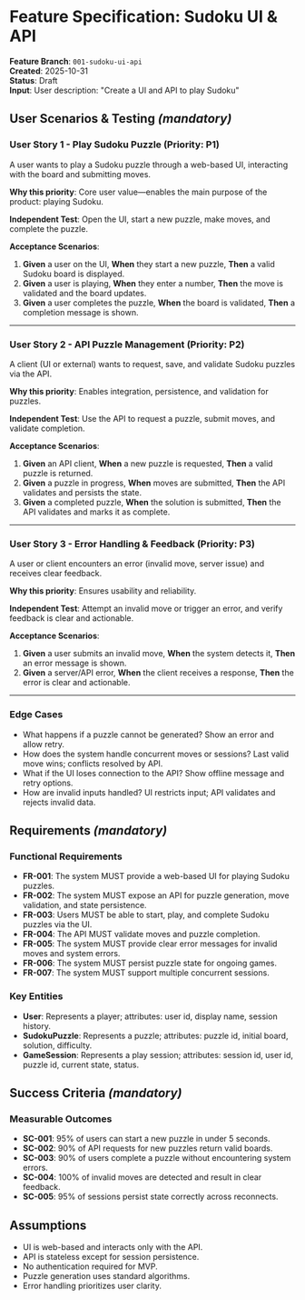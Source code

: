 
# Feature Specification: Sudoku UI & API

**Feature Branch**: `001-sudoku-ui-api`  
**Created**: 2025-10-31  
**Status**: Draft  
**Input**: User description: "Create a UI and API to play Sudoku"

## User Scenarios & Testing *(mandatory)*

### User Story 1 - Play Sudoku Puzzle (Priority: P1)

A user wants to play a Sudoku puzzle through a web-based UI, interacting with the board and submitting moves.

**Why this priority**: Core user value—enables the main purpose of the product: playing Sudoku.

**Independent Test**: Open the UI, start a new puzzle, make moves, and complete the puzzle.

**Acceptance Scenarios**:

1. **Given** a user on the UI, **When** they start a new puzzle, **Then** a valid Sudoku board is displayed.
2. **Given** a user is playing, **When** they enter a number, **Then** the move is validated and the board updates.
3. **Given** a user completes the puzzle, **When** the board is validated, **Then** a completion message is shown.

---

### User Story 2 - API Puzzle Management (Priority: P2)

A client (UI or external) wants to request, save, and validate Sudoku puzzles via the API.

**Why this priority**: Enables integration, persistence, and validation for puzzles.

**Independent Test**: Use the API to request a puzzle, submit moves, and validate completion.

**Acceptance Scenarios**:

1. **Given** an API client, **When** a new puzzle is requested, **Then** a valid puzzle is returned.
2. **Given** a puzzle in progress, **When** moves are submitted, **Then** the API validates and persists the state.
3. **Given** a completed puzzle, **When** the solution is submitted, **Then** the API validates and marks it as complete.

---

### User Story 3 - Error Handling & Feedback (Priority: P3)

A user or client encounters an error (invalid move, server issue) and receives clear feedback.

**Why this priority**: Ensures usability and reliability.

**Independent Test**: Attempt an invalid move or trigger an error, and verify feedback is clear and actionable.

**Acceptance Scenarios**:

1. **Given** a user submits an invalid move, **When** the system detects it, **Then** an error message is shown.
2. **Given** a server/API error, **When** the client receives a response, **Then** the error is clear and actionable.

---

### Edge Cases

- What happens if a puzzle cannot be generated? Show an error and allow retry.
- How does the system handle concurrent moves or sessions? Last valid move wins; conflicts resolved by API.
- What if the UI loses connection to the API? Show offline message and retry options.
- How are invalid inputs handled? UI restricts input; API validates and rejects invalid data.

## Requirements *(mandatory)*

### Functional Requirements

- **FR-001**: The system MUST provide a web-based UI for playing Sudoku puzzles.
- **FR-002**: The system MUST expose an API for puzzle generation, move validation, and state persistence.
- **FR-003**: Users MUST be able to start, play, and complete Sudoku puzzles via the UI.
- **FR-004**: The API MUST validate moves and puzzle completion.
- **FR-005**: The system MUST provide clear error messages for invalid moves and system errors.
- **FR-006**: The system MUST persist puzzle state for ongoing games.
- **FR-007**: The system MUST support multiple concurrent sessions.

### Key Entities

- **User**: Represents a player; attributes: user id, display name, session history.
- **SudokuPuzzle**: Represents a puzzle; attributes: puzzle id, initial board, solution, difficulty.
- **GameSession**: Represents a play session; attributes: session id, user id, puzzle id, current state, status.

## Success Criteria *(mandatory)*

### Measurable Outcomes

- **SC-001**: 95% of users can start a new puzzle in under 5 seconds.
- **SC-002**: 90% of API requests for new puzzles return valid boards.
- **SC-003**: 90% of users complete a puzzle without encountering system errors.
- **SC-004**: 100% of invalid moves are detected and result in clear feedback.
- **SC-005**: 95% of sessions persist state correctly across reconnects.

## Assumptions

- UI is web-based and interacts only with the API.
- API is stateless except for session persistence.
- No authentication required for MVP.
- Puzzle generation uses standard algorithms.
- Error handling prioritizes user clarity.
